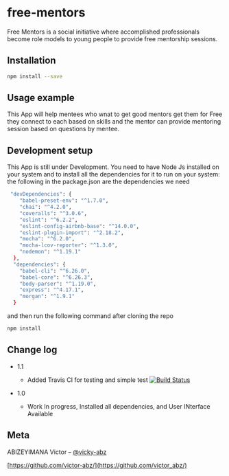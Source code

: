 # free-mentors

Free Mentors is a social initiative where accomplished professionals become role models to young people to provide free mentorship sessions.


## Installation


```sh
npm install --save
```



## Usage example

This App will help mentees who wnat to get good mentors get them for Free
they connect to each based on skills and the mentor can provide mentoring session based on questions by mentee.


## Development setup

This App is still under Development. You need to have Node Js installed on your system and to install all the dependencies for it to run on your system:
the following in the package.json are the dependencies we need

```sh
 "devDependencies": {
    "babel-preset-env": "^1.7.0",
    "chai": "^4.2.0",
    "coveralls": "^3.0.6",
    "eslint": "^6.2.2",
    "eslint-config-airbnb-base": "^14.0.0",
    "eslint-plugin-import": "^2.18.2",
    "mocha": "^6.2.0",
    "mocha-lcov-reporter": "^1.3.0",
    "nodemon": "^1.19.1"
  },
  "dependencies": {
    "babel-cli": "^6.26.0",
    "babel-core": "^6.26.3",
    "body-parser": "^1.19.0",
    "express": "^4.17.1",
    "morgan": "^1.9.1"
  }
  ```
and then run the following command after cloning the repo

```sh
npm install
```
## Change log
* 1.1
    * Added Travis CI for testing and simple test
    [![Build Status](https://travis-ci.org/victor-abz/free-mentors.svg?branch=ch-integrating-travis-ci-168130864)](https://travis-ci.org/victor-abz/free-mentors)

* 1.0
    * Work In progress, Installed all dependencies, and User INterface Available
    


## Meta

ABIZEYIMANA Victor – [@vicky-abz](https://twitter.com/vicky_abz)


[https://github.com/victor-abz/](https://github.com/victor_abz/)
